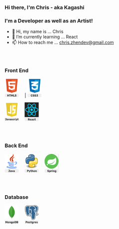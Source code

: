 ### Hi there, I'm Chris - aka Kagashi

### I'm a Developer as well as an Artist!

- 👋 Hi, my name is ... Chris
- 🌱 I’m currently learning ... React
- 📫 How to reach me ... chris.zhendev@gmail.com

### &nbsp;

### Front End

<img src="assets\HTML5Icon.png" width="45" height="60" style="padding-right:15px"> | <img src="assets\CSS3Icon.png" width="45" height="60" style="padding-right:15px">

<img src="assets\JavascriptIcon.png" width="45" height="60" style="padding-right:15px">
<img src="assets\ReactIcon.png" width="45" height="60" style="padding-right:15px">

### &nbsp;

### Back End

<img src="assets\JavaIcon.png" width="45" height="60" style="padding-right:15px">
<img src="assets\PythonIcon.png" width="45" height="60" style="padding-right:15px">
<img src="assets\SpringFrameworkIcon.png" width="45" height="60" style="padding-right:15px">

### &nbsp;

### Database

<img src="assets\MongoDBIcon.png" width="45" height="60" style="padding-right:15px">
<img src="assets\PostgreSQLIcon.png" width="45" height="60" style="padding-right:15px">
